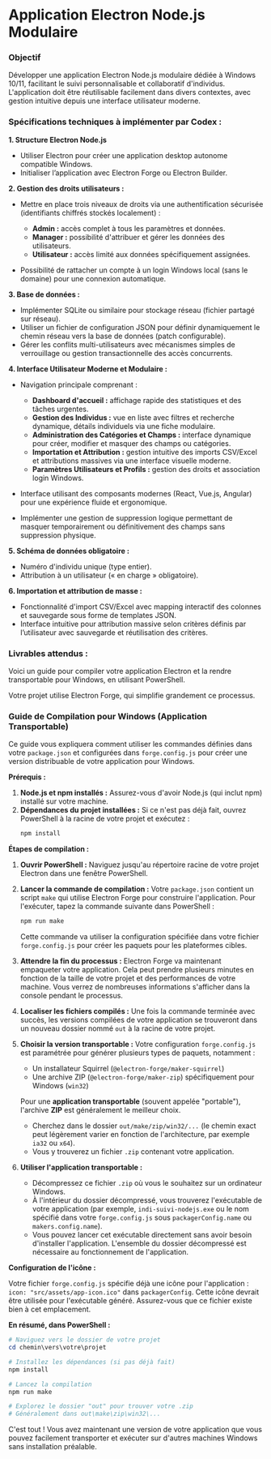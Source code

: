 # **Application Electron Node.js Modulaire**

### Objectif

Développer une application Electron Node.js modulaire dédiée à Windows 10/11, facilitant le suivi personnalisable et collaboratif d'individus. L'application doit être réutilisable facilement dans divers contextes, avec gestion intuitive depuis une interface utilisateur moderne.

### Spécifications techniques à implémenter par Codex :

**1. Structure Electron Node.js**

* Utiliser Electron pour créer une application desktop autonome compatible Windows.
* Initialiser l’application avec Electron Forge ou Electron Builder.

**2. Gestion des droits utilisateurs :**

* Mettre en place trois niveaux de droits via une authentification sécurisée (identifiants chiffrés stockés localement) :

  * **Admin :** accès complet à tous les paramètres et données.
  * **Manager :** possibilité d'attribuer et gérer les données des utilisateurs.
  * **Utilisateur :** accès limité aux données spécifiquement assignées.
* Possibilité de rattacher un compte à un login Windows local (sans le domaine) pour une connexion automatique.

**3. Base de données :**

* Implémenter SQLite ou similaire pour stockage réseau (fichier partagé sur réseau).
* Utiliser un fichier de configuration JSON pour définir dynamiquement le chemin réseau vers la base de données (patch configurable).
* Gérer les conflits multi-utilisateurs avec mécanismes simples de verrouillage ou gestion transactionnelle des accès concurrents.

**4. Interface Utilisateur Moderne et Modulaire :**

* Navigation principale comprenant :

  * **Dashboard d'accueil :** affichage rapide des statistiques et des tâches urgentes.
  * **Gestion des Individus :** vue en liste avec filtres et recherche dynamique, détails individuels via une fiche modulaire.
  * **Administration des Catégories et Champs :** interface dynamique pour créer, modifier et masquer des champs ou catégories.
  * **Importation et Attribution :** gestion intuitive des imports CSV/Excel et attributions massives via une interface visuelle moderne.
  * **Paramètres Utilisateurs et Profils :** gestion des droits et association login Windows.
* Interface utilisant des composants modernes (React, Vue.js, Angular) pour une expérience fluide et ergonomique.
* Implémenter une gestion de suppression logique permettant de masquer temporairement ou définitivement des champs sans suppression physique.

**5. Schéma de données obligatoire :**

* Numéro d'individu unique (type entier).
* Attribution à un utilisateur (« en charge » obligatoire).

**6. Importation et attribution de masse :**

* Fonctionnalité d'import CSV/Excel avec mapping interactif des colonnes et sauvegarde sous forme de templates JSON.
* Interface intuitive pour attribution massive selon critères définis par l’utilisateur avec sauvegarde et réutilisation des critères.

### Livrables attendus :

Voici un guide pour compiler votre application Electron et la rendre transportable pour Windows, en utilisant PowerShell.

Votre projet utilise Electron Forge, qui simplifie grandement ce processus.

### Guide de Compilation pour Windows (Application Transportable)

Ce guide vous expliquera comment utiliser les commandes définies dans votre `package.json` et configurées dans `forge.config.js` pour créer une version distribuable de votre application pour Windows.

**Prérequis :**

1.  **Node.js et npm installés :** Assurez-vous d'avoir Node.js (qui inclut npm) installé sur votre machine.
2.  **Dépendances du projet installées :** Si ce n'est pas déjà fait, ouvrez PowerShell à la racine de votre projet et exécutez :
    ```powershell
    npm install
    ```

**Étapes de compilation :**

1.  **Ouvrir PowerShell :**
    Naviguez jusqu'au répertoire racine de votre projet Electron dans une fenêtre PowerShell.

2.  **Lancer la commande de compilation :**
    Votre `package.json` contient un script `make` qui utilise Electron Forge pour construire l'application. Pour l'exécuter, tapez la commande suivante dans PowerShell :

    ```powershell
    npm run make
    ```

    Cette commande va utiliser la configuration spécifiée dans votre fichier `forge.config.js` pour créer les paquets pour les plateformes cibles.

3.  **Attendre la fin du processus :**
    Electron Forge va maintenant empaqueter votre application. Cela peut prendre plusieurs minutes en fonction de la taille de votre projet et des performances de votre machine. Vous verrez de nombreuses informations s'afficher dans la console pendant le processus.

4.  **Localiser les fichiers compilés :**
    Une fois la commande terminée avec succès, les versions compilées de votre application se trouveront dans un nouveau dossier nommé `out` à la racine de votre projet.

5.  **Choisir la version transportable :**
    Votre configuration `forge.config.js` est paramétrée pour générer plusieurs types de paquets, notamment :

      * Un installateur Squirrel (`@electron-forge/maker-squirrel`)
      * Une archive ZIP (`@electron-forge/maker-zip`) spécifiquement pour Windows (`win32`)

    Pour une **application transportable** (souvent appelée "portable"), l'archive **ZIP** est généralement le meilleur choix.

      * Cherchez dans le dossier `out/make/zip/win32/...` (le chemin exact peut légèrement varier en fonction de l'architecture, par exemple `ia32` ou `x64`).
      * Vous y trouverez un fichier `.zip` contenant votre application.

6.  **Utiliser l'application transportable :**

      * Décompressez ce fichier `.zip` où vous le souhaitez sur un ordinateur Windows.
      * À l'intérieur du dossier décompressé, vous trouverez l'exécutable de votre application (par exemple, `indi-suivi-nodejs.exe` ou le nom spécifié dans votre `forge.config.js` sous `packagerConfig.name` ou `makers.config.name`).
      * Vous pouvez lancer cet exécutable directement sans avoir besoin d'installer l'application. L'ensemble du dossier décompressé est nécessaire au fonctionnement de l'application.

**Configuration de l'icône :**

Votre fichier `forge.config.js` spécifie déjà une icône pour l'application : `icon: "src/assets/app-icon.ico"` dans `packagerConfig`. Cette icône devrait être utilisée pour l'exécutable généré. Assurez-vous que ce fichier existe bien à cet emplacement.

**En résumé, dans PowerShell :**

```powershell
# Naviguez vers le dossier de votre projet
cd chemin\vers\votre\projet

# Installez les dépendances (si pas déjà fait)
npm install

# Lancez la compilation
npm run make

# Explorez le dossier "out" pour trouver votre .zip
# Généralement dans out\make\zip\win32\...
```

C'est tout \! Vous avez maintenant une version de votre application que vous pouvez facilement transporter et exécuter sur d'autres machines Windows sans installation préalable.
